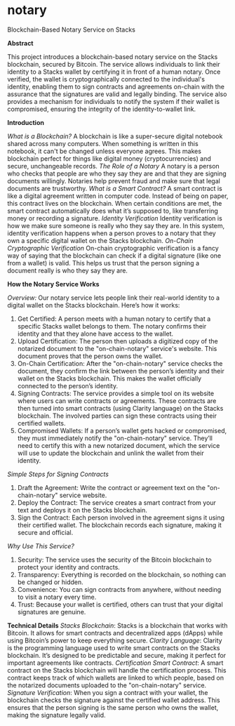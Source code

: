 # notary
Blockchain-Based Notary Service on Stacks

**Abstract**

This project introduces a blockchain-based notary service on the Stacks blockchain, secured by Bitcoin. The service allows individuals to link their identity to a Stacks wallet by certifying it in front of a human notary. Once verified, the wallet is cryptographically connected to the individual's identity, enabling them to sign contracts and agreements on-chain with the assurance that the signatures are valid and legally binding. The service also provides a mechanism for individuals to notify the system if their wallet is compromised, ensuring the integrity of the identity-to-wallet link.

**Introduction**

_What is a Blockchain?_
A blockchain is like a super-secure digital notebook shared across many computers. When something is written in this notebook, it can't be changed unless everyone agrees. This makes blockchain perfect for things like digital money (cryptocurrencies) and secure, unchangeable records.
_The Role of a Notary_
A notary is a person who checks that people are who they say they are and that they are signing documents willingly. Notaries help prevent fraud and make sure that legal documents are trustworthy.
_What is a Smart Contract?_
A smart contract is like a digital agreement written in computer code. Instead of being on paper, this contract lives on the blockchain. When certain conditions are met, the smart contract automatically does what it’s supposed to, like transferring money or recording a signature.
_Identity Verification_
Identity verification is how we make sure someone is really who they say they are. In this system, identity verification happens when a person proves to a notary that they own a specific digital wallet on the Stacks blockchain.
_On-Chain Cryptographic Verification_
On-chain cryptographic verification is a fancy way of saying that the blockchain can check if a digital signature (like one from a wallet) is valid. This helps us trust that the person signing a document really is who they say they are.

**How the Notary Service Works**

_Overview:_ Our notary service lets people link their real-world identity to a digital wallet on the Stacks blockchain. Here’s how it works:
1. Get Certified: A person meets with a human notary to certify that a specific Stacks wallet belongs to them. The notary confirms their identity and that they alone have access to the wallet.
2. Upload Certification: The person then uploads a digitized copy of the notarized document to the "on-chain-notary" service's website. This document proves that the person owns the wallet.
3. On-Chain Certification: After the "on-chain-notary" service checks the document, they confirm the link between the person’s identity and their wallet on the Stacks blockchain. This makes the wallet officially connected to the person’s identity.
4. Signing Contracts: The service provides a simple tool on its website where users can write contracts or agreements. These contracts are then turned into smart contracts (using Clarity language) on the Stacks blockchain. The involved parties can sign these contracts using their certified wallets.
5. Compromised Wallets: If a person’s wallet gets hacked or compromised, they must immediately notify the "on-chain-notary" service. They’ll need to certify this with a new notarized document, which the service will use to update the blockchain and unlink the wallet from their identity.

_Simple Steps for Signing Contracts_
1. Draft the Agreement: Write the contract or agreement text on the "on-chain-notary" service website.
2. Deploy the Contract: The service creates a smart contract from your text and deploys it on the Stacks blockchain.
3. Sign the Contract: Each person involved in the agreement signs it using their certified wallet. The blockchain records each signature, making it secure and official.

_Why Use This Service?_
1. Security: The service uses the security of the Bitcoin blockchain to protect your identity and contracts.
2. Transparency: Everything is recorded on the blockchain, so nothing can be changed or hidden.
3. Convenience: You can sign contracts from anywhere, without needing to visit a notary every time.
4. Trust: Because your wallet is certified, others can trust that your digital signatures are genuine.

**Technical Details**
_Stacks Blockchain_: Stacks is a blockchain that works with Bitcoin. It allows for smart contracts and decentralized apps (dApps) while using Bitcoin’s power to keep everything secure.
_Clarity Language_: Clarity is the programming language used to write smart contracts on the Stacks blockchain. It’s designed to be predictable and secure, making it perfect for important agreements like contracts.
_Certification Smart Contract_: A smart contract on the Stacks blockchain will handle the certification process. This contract keeps track of which wallets are linked to which people, based on the notarized documents uploaded to the "on-chain-notary" service.
_Signature Verification_: When you sign a contract with your wallet, the blockchain checks the signature against the certified wallet address. This ensures that the person signing is the same person who owns the wallet, making the signature legally valid.

